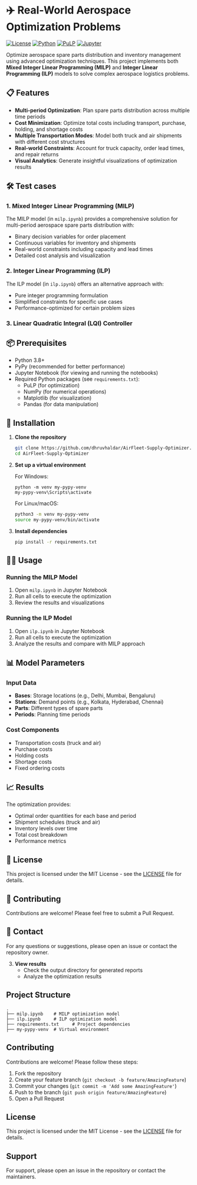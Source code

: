# ✈️ Real-World Aerospace Optimization Problems

[![License](https://img.shields.io/badge/License-MIT-blue.svg)](https://opensource.org/licenses/MIT)
[![Python](https://img.shields.io/badge/Python-3.8%2B-blue)](https://www.python.org/)
[![PuLP](https://img.shields.io/badge/PuLP-2.7.0-blue)](https://coin-or.github.io/pulp/)
[![Jupyter](https://img.shields.io/badge/Jupyter-Notebook-orange)](https://jupyter.org/)

Optimize aerospace spare parts distribution and inventory management using advanced optimization techniques. This project implements both **Mixed Integer Linear Programming (MILP)** and **Integer Linear Programming (ILP)** models to solve complex aerospace logistics problems.

## 📋 Features

- **Multi-period Optimization**: Plan spare parts distribution across multiple time periods
- **Cost Minimization**: Optimize total costs including transport, purchase, holding, and shortage costs
- **Multiple Transportation Modes**: Model both truck and air shipments with different cost structures
- **Real-world Constraints**: Account for truck capacity, order lead times, and repair returns
- **Visual Analytics**: Generate insightful visualizations of optimization results

## 🛠️ Test cases

### 1. Mixed Integer Linear Programming (MILP)
The MILP model (in `milp.ipynb`) provides a comprehensive solution for multi-period aerospace spare parts distribution with:
- Binary decision variables for order placement
- Continuous variables for inventory and shipments
- Real-world constraints including capacity and lead times
- Detailed cost analysis and visualization

### 2. Integer Linear Programming (ILP)
The ILP model (in `ilp.ipynb`) offers an alternative approach with:
- Pure integer programming formulation
- Simplified constraints for specific use cases
- Performance-optimized for certain problem sizes

### 3. Linear Quadratic Integral (LQI) Controller

## 📦 Prerequisites

- Python 3.8+
- PyPy (recommended for better performance)
- Jupyter Notebook (for viewing and running the notebooks)
- Required Python packages (see `requirements.txt`):
  - PuLP (for optimization)
  - NumPy (for numerical operations)
  - Matplotlib (for visualization)
  - Pandas (for data manipulation)

## 🚀 Installation

1. **Clone the repository**
   ```bash
   git clone https://github.com/dhruvhaldar/AirFleet-Supply-Optimizer.git
   cd AirFleet-Supply-Optimizer
   ```

2. **Set up a virtual environment**
   
   For Windows:
   ```
   python -m venv my-pypy-venv
   my-pypy-venv\Scripts\activate
   ```
   
   For Linux/macOS:
   ```bash
   python3 -m venv my-pypy-venv
   source my-pypy-venv/bin/activate
   ```

3. **Install dependencies**
   ```bash
   pip install -r requirements.txt
   ```

## 🏃‍♂️ Usage

### Running the MILP Model
1. Open `milp.ipynb` in Jupyter Notebook
2. Run all cells to execute the optimization
3. Review the results and visualizations

### Running the ILP Model
1. Open `ilp.ipynb` in Jupyter Notebook
2. Run all cells to execute the optimization
3. Analyze the results and compare with MILP approach

## 📊 Model Parameters

### Input Data
- **Bases**: Storage locations (e.g., Delhi, Mumbai, Bengaluru)
- **Stations**: Demand points (e.g., Kolkata, Hyderabad, Chennai)
- **Parts**: Different types of spare parts
- **Periods**: Planning time periods

### Cost Components
- Transportation costs (truck and air)
- Purchase costs
- Holding costs
- Shortage costs
- Fixed ordering costs

## 📈 Results

The optimization provides:
- Optimal order quantities for each base and period
- Shipment schedules (truck and air)
- Inventory levels over time
- Total cost breakdown
- Performance metrics

## 📝 License

This project is licensed under the MIT License - see the [LICENSE](LICENSE) file for details.

## 🤝 Contributing

Contributions are welcome! Please feel free to submit a Pull Request.

## 📧 Contact

For any questions or suggestions, please open an issue or contact the repository owner.

3. **View results**
   - Check the output directory for generated reports
   - Analyze the optimization results

## Project Structure

```
.
├── milp.ipynb    # MILP optimization model
├── ilp.ipynb     # ILP optimization model
├── requirements.txt     # Project dependencies
├── my-pypy-venv  # Virtual environment
```

## Contributing

Contributions are welcome! Please follow these steps:
1. Fork the repository
2. Create your feature branch (`git checkout -b feature/AmazingFeature`)
3. Commit your changes (`git commit -m 'Add some AmazingFeature'`)
4. Push to the branch (`git push origin feature/AmazingFeature`)
5. Open a Pull Request

## License

This project is licensed under the MIT License - see the [LICENSE](LICENSE) file for details.

## Support

For support, please open an issue in the repository or contact the maintainers.